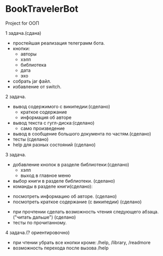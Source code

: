 # BookTravelerBot
Project for OOП

1 задача.(сдана)
- простейшая реализация телеграмм бота.
- кнопки:
  * авторы
  * хэлп
  * библиотека
  * дата
  * эхо
- собрать jar файл.
- избавление от switch.

2 задача.
- вывод содержимого с википедии:(сделано)
  * краткое содержание
  * информация об авторе
- вывод текста с гугл-диска:(сделано)
  * само произведение
- вывод в сообщение большого документа по частям.(сделано)
- тесты (сделано)
- help для разных состояний (сделано)

3 задача.
- добавление кнопок в разделе библиотеки:(сделано)
  * хэлп
  * выход в главное меню
- выбор книги в разделе библиотеки. (сделано)
- команды в разделе книги(сделано):
 * посмотреть информацию об авторе. (сделано)
 * посмотреть краткое содержание (с википедии) (сделано)
- при прочтении сделать возможность чтения следующего абзаца.("читать дальше") (сделано)
- тесты по прочитанному.

4 задача.(? ориентировочно)
- при чтении убрать все кнопки кроме: /help, /library, /readmore
- возможность перехода после вызова /help
